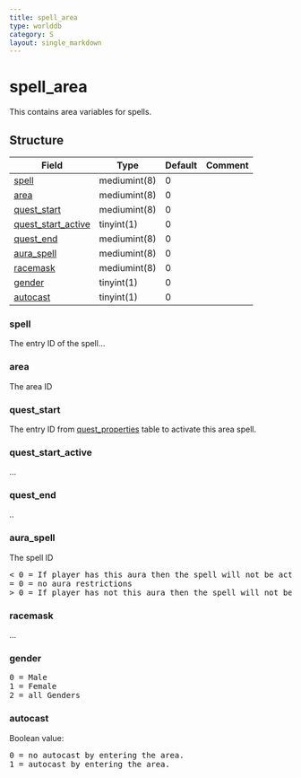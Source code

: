 ```yaml
---
title: spell_area
type: worlddb
category: S
layout: single_markdown
---
```


# spell_area
This contains area variables for spells.

## Structure

Field                                                                                          | Type         | Default | Comment
---------------------------------------------------------------------------------------------- | ------------ | ------- | -------
[spell](#spell)                           | mediumint(8) | 0       |        
[area](#area)                             | mediumint(8) | 0       |        
[quest_start](#quest_start)               | mediumint(8) | 0       |        
[quest_start_active](#quest_start_active) | tinyint(1)   | 0       |        
[quest_end](#quest_end)                   | mediumint(8) | 0       |        
[aura_spell](#aura_spell)                 | mediumint(8) | 0       |        
[racemask](#racemask)                     | mediumint(8) | 0       |        
[gender](#gender)                         | tinyint(1)   | 0       |        
[autocast](#autocast)                     | tinyint(1)   | 0       |        

### spell

The entry ID of the spell...

### area

The area ID

### quest_start

The entry ID from [quest_properties](/Wiki/database/world/quest_properties/ "Quest properties") table to activate this area spell.

### quest_start_active

...

### quest_end

..

### aura_spell

The spell ID

<pre>
< 0 = If player has this aura then the spell will not be activated.
= 0 = no aura restrictions
> 0 = If player has not this aura then the spell will not be activated.
</pre>

### racemask

...

### gender

<pre>
0 = Male
1 = Female
2 = all Genders
</pre>

### autocast

Boolean value:

<pre>
0 = no autocast by entering the area.
1 = autocast by entering the area.
</pre>